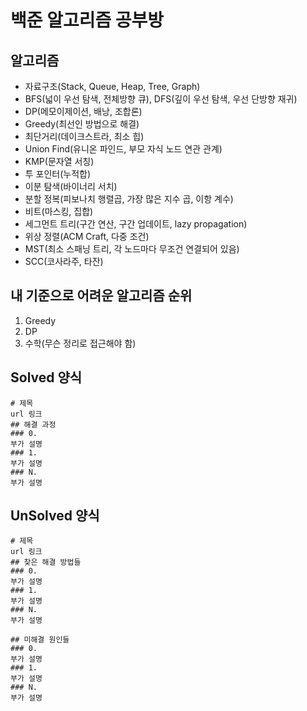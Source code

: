 # 백준 알고리즘 공부방
## 알고리즘
  - 자료구조(Stack, Queue, Heap, Tree, Graph)
  - BFS(넓이 우선 탐색, 전체방향 큐), DFS(깊이 우선 탐색, 우선 단방향 재귀)
  - DP(메모이제이션, 배낭, 조합론)
  - Greedy(최선인 방법으로 해결)
  - 최단거리(데이크스트라, 최소 힙)
  - Union Find(유니온 파인드, 부모 자식 노드 연관 관계)
  - KMP(문자열 서칭)
  - 투 포인터(누적합)
  - 이분 탐색(바이너리 서치)
  - 분할 정복(피보나치 행렬곱, 가장 많은 지수 곱, 이항 계수)
  - 비트(마스킹, 집합)
  - 세그먼트 트리(구간 연산, 구간 업데이트, lazy propagation)
  - 위상 정렬(ACM Craft, 다중 조건)
  - MST(최소 스패닝 트리, 각 노드마다 무조건 연결되어 있음)
  - SCC(코사라주, 타잔)
## 내 기준으로 어려운 알고리즘 순위
1. Greedy
2. DP
3. 수학(무슨 정리로 접근해야 함)

## Solved 양식
```
# 제목
url 링크
## 해결 과정
### 0.
부가 설명
### 1.
부가 설명
### N.
부가 설명
```
## UnSolved 양식
```
# 제목
url 링크
## 찾은 해결 방법들
### 0.
부가 설명
### 1.
부가 설명
### N.
부가 설명

## 미해결 원인들
### 0.
부가 설명
### 1.
부가 설명
### N.
부가 설명
```
